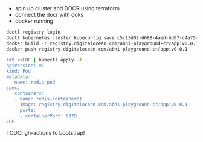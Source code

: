 

## 
- spin up cluster and DOCR using terraform
- connect the docr with doks
- docker running

```bash
doctl registry login
doctl kubernetes cluster kubeconfig save c5c13d02-d688-4aed-bd07-c4a75cdf03f4
docker build -t registry.digitalocean.com/abhi-playground-cr/app:v0.0.1 .
docker push registry.digitalocean.com/abhi-playground-cr/app:v0.0.1
```

```bash
cat <<EOF | kubectl apply -f -
apiVersion: v1
kind: Pod
metadata:
   name: redis-pod
spec:
   containers:
   - name: redis-container01
     image: registry.digitalocean.com/abhi-playground-cr/app:v0.0.1
     ports:
     - containerPort: 6379
EOF
```

TODO:
gh-actions to bootstrap!